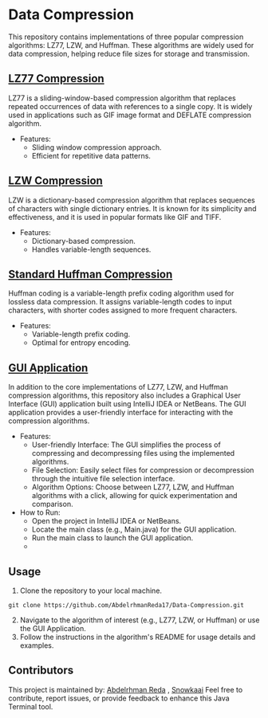# Data Compression
This repository contains implementations of three popular compression algorithms: LZ77, LZW, and Huffman. These algorithms are widely used for data compression, helping reduce file sizes for storage and transmission.

## [LZ77 Compression](https://github.com/AbdelrhmanReda17/Data-Compression/tree/main/LZ77)
LZ77 is a sliding-window-based compression algorithm that replaces repeated occurrences of data with references to a single copy. It is widely used in applications such as GIF image format and DEFLATE compression algorithm.
- Features:
  - Sliding window compression approach.
  - Efficient for repetitive data patterns.

## [LZW Compression](https://github.com/AbdelrhmanReda17/Data-Compression/tree/main/LZW)
LZW is a dictionary-based compression algorithm that replaces sequences of characters with single dictionary entries. It is known for its simplicity and effectiveness, and it is used in popular formats like GIF and TIFF.
- Features:
  - Dictionary-based compression.
  - Handles variable-length sequences.

## [Standard Huffman Compression](https://github.com/AbdelrhmanReda17/Data-Compression/tree/main/Huffman)
Huffman coding is a variable-length prefix coding algorithm used for lossless data compression. It assigns variable-length codes to input characters, with shorter codes assigned to more frequent characters.
- Features:
  - Variable-length prefix coding.
  - Optimal for entropy encoding.

## [GUI Application](https://github.com/AbdelrhmanReda17/Data-Compression/tree/main/GUI%20Application)
In addition to the core implementations of LZ77, LZW, and Huffman compression algorithms, this repository also includes a Graphical User Interface (GUI) application built using IntelliJ IDEA or NetBeans. The GUI application provides a user-friendly interface for interacting with the compression algorithms.
- Features:
  - User-friendly Interface: The GUI simplifies the process of compressing and decompressing files using the implemented algorithms.
  - File Selection: Easily select files for compression or decompression through the intuitive file selection interface.
  - Algorithm Options: Choose between LZ77, LZW, and Huffman algorithms with a click, allowing for quick experimentation and comparison.
- How to Run:
  - Open the project in IntelliJ IDEA or NetBeans.
  - Locate the main class (e.g., Main.java) for the GUI application.
  - Run the main class to launch the GUI application.
  - 
## Usage
1. Clone the repository to your local machine.
  ```
  git clone https://github.com/AbdelrhmanReda17/Data-Compression.git
  ```
2. Navigate to the algorithm of interest (e.g., LZ77, LZW, or Huffman) or use the GUI Application.
3. Follow the instructions in the algorithm's README for usage details and examples.

## Contributors
This project is maintained by: [Abdelrhman Reda](https://github.com/AbdelrhmanReda17) , [Snowkaai](https://github.com/Snowkaai)
Feel free to contribute, report issues, or provide feedback to enhance this Java Terminal tool.
